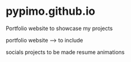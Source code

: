 # pypimo.github.io
Portfolio website to showcase my projects

portfolio website --> to include

socials
projects to be made
resume
animations
